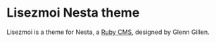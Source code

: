Lisezmoi Nesta theme
==================

Lisezmoi is a theme for Nesta, a [Ruby CMS](nesta), designed by
Glenn Gillen.

[nesta]: http://nestacms.com
